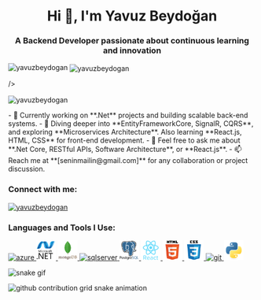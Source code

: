 <h1 align="center">Hi 👋, I'm Yavuz Beydoğan</h1>
<h3 align="center">A Backend Developer passionate about continuous learning and innovation</h3>
<!-- GitHub Stats -->
<p>
  &nbsp;<img align="center" src="https://github-readme-stats.vercel.app/api?username=yavuzbeydogan&show_icons=true&locale=en" alt="yavuzbeydogan" />
  <img align="left" src="https://github-readme-stats.vercel.app/api/top-langs?username=yavuzbeydogan&show_icons=true&locale=en&layout=compact" alt="yavuzbeydogan" 
</p>
<p>
  />
</p>

<p>
  <img align="center" src="https://github-readme-streak-stats.herokuapp.com/?user=yavuzbeydogan&" alt="yavuzbeydogan" />
</p>
- 🔭 Currently working on **.Net** projects and building scalable back-end systems.  
- 🌱 Diving deeper into **EntityFrameworkCore, SignalR, CQRS**, and exploring **Microservices Architecture**. Also learning **React.js, HTML, CSS** for front-end development.  
- 💬 Feel free to ask me about **.Net Core, RESTful APIs, Software Architecture**, or **React.js**.  
- 📫 Reach me at **[seninmailin@gmail.com]** for any collaboration or project discussion.

<h3 align="left">Connect with me:</h3>
<p align="left">
  <a href="https://www.linkedin.com/in/yavuzbeydogan/" target="_blank">
    <img align="center" src="https://raw.githubusercontent.com/rahuldkjain/github-profile-readme-generator/master/src/images/icons/Social/linked-in-alt.svg" alt="yavuzbeydogan" height="30" width="40" />
  </a>
</p>

<h3 align="left">Languages and Tools I Use:</h3>
<p align="left">
  <!-- Backend Tools -->
  <a href="https://azure.microsoft.com/" target="_blank">
    <img src="https://www.vectorlogo.zone/logos/microsoft_azure/microsoft_azure-icon.svg" width="40" height="40" alt="azure" />
  </a>
  <a href="https://dotnet.microsoft.com/" target="_blank">
    <img src="https://raw.githubusercontent.com/devicons/devicon/master/icons/dot-net/dot-net-original-wordmark.svg" width="40" height="40" alt="dotnet" />
  </a>
  <a href="https://www.mongodb.com/" target="_blank">
    <img src="https://raw.githubusercontent.com/devicons/devicon/master/icons/mongodb/mongodb-original-wordmark.svg" width="40" height="40" alt="mongodb" />
  </a>
  <a href="https://www.microsoft.com/en-us/sql-server" target="_blank">
    <img src="https://www.svgrepo.com/show/303229/microsoft-sql-server-logo.svg" width="40" height="40" alt="sqlserver" />
  </a>
  <a href="https://www.postgresql.org/" target="_blank">
    <img src="https://raw.githubusercontent.com/devicons/devicon/master/icons/postgresql/postgresql-original-wordmark.svg" width="40" height="40" alt="postgresql" />
  </a>

  <!-- Frontend Tools -->
  <a href="https://reactjs.org/" target="_blank">
    <img src="https://raw.githubusercontent.com/devicons/devicon/master/icons/react/react-original-wordmark.svg" width="40" height="40" alt="react" />
  </a>
  <a href="https://www.w3.org/html/" target="_blank">
    <img src="https://raw.githubusercontent.com/devicons/devicon/master/icons/html5/html5-original-wordmark.svg" width="40" height="40" alt="html5" />
  </a>
  <a href="https://www.w3schools.com/css/" target="_blank">
    <img src="https://raw.githubusercontent.com/devicons/devicon/master/icons/css3/css3-original-wordmark.svg" width="40" height="40" alt="css3" />
  </a>

  <!-- Other Tools -->
  <a href="https://git-scm.com/" target="_blank">
    <img src="https://www.vectorlogo.zone/logos/git-scm/git-scm-icon.svg" width="40" height="40" alt="git" />
  </a>
  <a href="https://www.python.org/" target="_blank">
    <img src="https://raw.githubusercontent.com/devicons/devicon/master/icons/python/python-original.svg" width="40" height="40" alt="python" />
  </a>
</p>



<!-- Snake Contribution Animation -->
![snake gif](https://github.com/yavuzbeydogan/yavuzbeydogan/blob/output/github-contribution-grid-snake.gif)

<picture>
  <source media="(prefers-color-scheme: dark)" srcset="https://raw.githubusercontent.com/yavuzbeydogan/yavuzbeydogan/output/github-contribution-grid-snake-dark.svg">
  <source media="(prefers-color-scheme: light)" srcset="https://raw.githubusercontent.com/yavuzbeydogan/yavuzbeydogan/output/github-contribution-grid-snake.svg">
  <img alt="github contribution grid snake animation" src="https://raw.githubusercontent.com/yavuzbeydogan/yavuzbeydogan/output/github-contribution-grid-snake.svg">
</picture>
